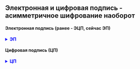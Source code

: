 ## Электронная и цифровая подпись - асимметричное шифрование наоборот

#### Электронная подпись (ранее - ЭЦП, сейчас ЭП)

<details><summary style="color: blue; font-weight: bold;">ЭП</summary>
<p>


Электронная подпись — это более общий термин, который включает в себя любые формы подписей, сделанных в цифровом формате, чтобы подтвердить личность подписанта. К электронной подписи могут относиться:

* Простые подписи, такие как отсканированное изображение рукописной подписи;
* Нажатие на кнопку «Подтвердить» или «Согласен»;
* Даже голосовые или биометрические данные;

Электронные подписи, как правило, подтверждают, что человек действительно участвовал в подписании, но не всегда обеспечивают высокий уровень защиты от подделок.

</p>
</details>

#### Цифровая подпись (ЦП)

<details><summary style="color: blue; font-weight: bold;">ЦП</summary>
<p>

Цифровая подпись — это **подвид электронной подписи**, основанный на асимметричном шифровании.

Описанную выше идею Диффи и Хеллмэн используется для ЦП сообщений, которую невозможно подделать за [полиномиальное время](https://github.com/eldaroid/iOSWiki/blob/master/5%20Swift/5.2%20Glossary.md#полиномиальное-время):

* **ЦП — это асимметричное шифрование наоборот: вы зашифровываете закрытым ключом, а расшифровать может кто угодно с помощью открытого ключа, который доступен всем**


#### Пример работы цифровой подписи


![Цифровая подпись](https://github.com/eldaroid/pictures/blob/master/iOSWiki/ComputerScience/Цифровая%20подпись.jpg?raw=true)

**Процесс создания цифровой подписи:**

1) **Получение сертификата и ключей**: В удостоверяющем центре (УЦ) пользователь получает пару ключей — закрытый и открытый. Закрытый ключ используется для **подписания сообщений** и должен храниться в секрете, а открытый ключ — для **верификации подписи**, и он доступен всем через сертификат.

2) **Хеширование документа:** Перед подписью документ (сообщение) преобразуется в криптографический хеш — уникальную строку фиксированной длины, которая является цифровым отпечатком документа. Хеширование обеспечивает целостность документа, так как любое изменение в документе приведет к изменению хеша.

3) **Шифрование хеша закрытым ключом:** Пользователь шифрует полученный хеш своего документа своим закрытым ключом. 
    > **Результат шxифрования и есть цифровая подпись** 
    > 
    > Эта подпись добавляется к документу и отправляется получателю.

4) **Передача документа с подписью:** Документ с подписью и сертификатом отправляется получателю. В сертификате содержится открытый ключ подписавшего, а также информация о владельце сертификата.

**Процесс верификации цифровой подписи:**

1) **Проверка подписи:** Получатель документа использует открытый ключ из сертификата подписавшего, чтобы расшифровать цифровую подпись и извлечь хеш, который был подписан.

2) **Хеширование документа получателем:** Получатель также рассчитывает хеш полученного документа.

3) **Сравнение хешей:** Если расшифрованный хеш совпадает с хешом документа, это означает, что подпись действительна и документ не был изменен. Это также подтверждает, что документ был подписан владельцем соответствующего закрытого ключа.

**А что если подменят сам сертификат?**

Все сертификаты, которые выдаёт удостоверяющий центр, тоже подписываются электронной подписью. Чтобы проверить подлинность сертификата, можно зайти на официальный сайт удостоверяющего центра и скачать открытый ключ для проверки. Если хеш самого сертификата совпадает с хешем, который мы получили с помощью открытого ключа с сайта — значит, и сам сертификат подлинный.

#### ЦП и документы

В большинстве цивилизованных стран цифровые подписи имеют юридическую силу, равную обычным подписям. В частности, они легитимны в России, ЕС, США, Швейцарии, Бразилии, Мексике, Индии, Индонезии, Турции и Саудовской Аравии.

Проблема в том, что ЦП основана на алгоритмах асимметричного шифрования, а их ([как мы уже знаем](https://github.com/eldaroid/iOSWiki/blob/master/2%20ComputerScience/2.5%20Cybersecurity/2.5.2%20Encryption.md#цп-и-документы)) много:
* **Разложение больших чисел на простые множители (RSA)**;
* **[Вычисление логарифма в конечном поле (криптосистема Эль-Гамаля, дискретное логарифмирование)](https://studfile.net/preview/5171438/page:16/)**;
* **Вычисление корней алгебраических уравнений (на основе эллиптических уравнений)**;
* **и др**;

Ключ из одного алгоритма не подойдёт для использования в другом, поэтому в России договорились использовать стандарт шифрования ГОСТ Р 34.10-2012, основанный на эллиптических кривых. Все государственные органы работают только с таким алгоритмом и не принимают другие ЭП.

Это значит, что нам нужен специальный софт, в котором уже есть этот алгоритм. Чаще всего используют КриптоПРО, реже — ViPNet CSP. С помощью этих программ можно подписать документы и проверить сертификаты на подлинность.


#### Блокчейн

У пользователя блокчейна открытый и закрытый ключи представлены в виде строк случайных букв и чисел. Доступ к открытому адресу есть у всех желающих, в то время как доступ к закрытому ключу должен быть строго ограничен, поскольку закрытый ключ идентифицирует владельца данных и соответствующих им ценностей. В случае, если приватный ключ будет утерян, недоступной окажется вся информация, которая была зашифрована с помощью этого ключа. Например, утрата приватного ключа кошелька биткоина не уничтожает сам биткоин, однако, полностью исключает к нему доступ. Одна пятая часть всех существующих биткоинов считается безвозвратно утерянной.

</p>
</details>